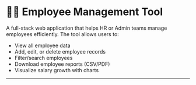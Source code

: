 # 👨‍💼 Employee Management Tool

A full-stack web application that helps HR or Admin teams manage employees efficiently. The tool allows users to:

- View all employee data
- Add, edit, or delete employee records
- Filter/search employees
- Download employee reports (CSV/PDF)
- Visualize salary growth with charts

---

